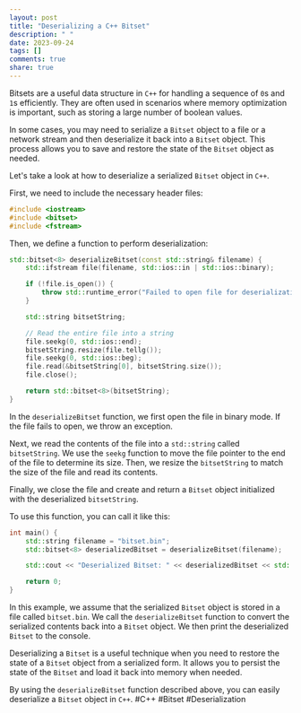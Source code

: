 ```yaml
---
layout: post
title: "Deserializing a C++ Bitset"
description: " "
date: 2023-09-24
tags: []
comments: true
share: true
---
```


Bitsets are a useful data structure in `C++` for handling a sequence of `0`s and `1`s efficiently. They are often used in scenarios where memory optimization is important, such as storing a large number of boolean values.

In some cases, you may need to serialize a `Bitset` object to a file or a network stream and then deserialize it back into a `Bitset` object. This process allows you to save and restore the state of the `Bitset` object as needed.

Let's take a look at how to deserialize a serialized `Bitset` object in `C++`.

First, we need to include the necessary header files:

```cpp
#include <iostream>
#include <bitset>
#include <fstream>
```

Then, we define a function to perform deserialization:

```cpp
std::bitset<8> deserializeBitset(const std::string& filename) {
    std::ifstream file(filename, std::ios::in | std::ios::binary);

    if (!file.is_open()) {
        throw std::runtime_error("Failed to open file for deserialization.");
    }

    std::string bitsetString;

    // Read the entire file into a string
    file.seekg(0, std::ios::end);
    bitsetString.resize(file.tellg());
    file.seekg(0, std::ios::beg);
    file.read(&bitsetString[0], bitsetString.size());
    file.close();

    return std::bitset<8>(bitsetString);
}
```

In the `deserializeBitset` function, we first open the file in binary mode. If the file fails to open, we throw an exception.

Next, we read the contents of the file into a `std::string` called `bitsetString`. We use the `seekg` function to move the file pointer to the end of the file to determine its size. Then, we resize the `bitsetString` to match the size of the file and read its contents.

Finally, we close the file and create and return a `Bitset` object initialized with the deserialized `bitsetString`.

To use this function, you can call it like this:

```cpp
int main() {
    std::string filename = "bitset.bin";
    std::bitset<8> deserializedBitset = deserializeBitset(filename);

    std::cout << "Deserialized Bitset: " << deserializedBitset << std::endl;

    return 0;
}
```

In this example, we assume that the serialized `Bitset` object is stored in a file called `bitset.bin`. We call the `deserializeBitset` function to convert the serialized contents back into a `Bitset` object. We then print the deserialized `Bitset` to the console.

Deserializing a `Bitset` is a useful technique when you need to restore the state of a `Bitset` object from a serialized form. It allows you to persist the state of the `Bitset` and load it back into memory when needed.

By using the `deserializeBitset` function described above, you can easily deserialize a `Bitset` object in `C++`. #C++ #Bitset #Deserialization